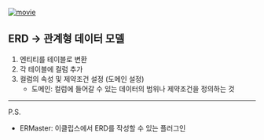 <p><a href="https://www.youtube.com/watch?v=c7o4ygOnP1M&amp;list=PLuHgQVnccGMDF6rHsY9qMuJMd295Yk4sa&amp;index=17&amp;ab_channel=%EC%83%9D%ED%99%9C%EC%BD%94%EB%94%A9"><img alt="movie" src="https://img.youtube.com/vi/c7o4ygOnP1M/sddefault.jpg" /></a></p>
<h2 id="erd---관계형-데이터-모델">ERD -&gt; 관계형 데이터 모델</h2>
<ol>
<li>엔티티를 테이블로 변환</li>
<li>각 테이블에 컬럼 추가</li>
<li>컬럼의 속성 및 제약조건 설정 (도메인 설정)<ul>
<li>도메인: 컬럼에 들어갈 수 있는 데이터의 범위나 제약조건을 정의하는 것</li>
</ul>
</li>
</ol>
<hr />
<p>P.S. </p>
<ul>
<li>ERMaster: 이클립스에서 ERD를 작성할 수 있는 플러그인</li>
</ul>
